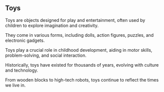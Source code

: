 ## Toys

Toys are objects designed for play and entertainment, often used by children to explore imagination and creativity.  
They come in various forms, including dolls, action figures, puzzles, and electronic gadgets.  
Toys play a crucial role in childhood development, aiding in motor skills, problem-solving, and social interaction.  
Historically, toys have existed for thousands of years, evolving with culture and technology.  
From wooden blocks to high-tech robots, toys continue to reflect the times we live in.